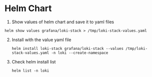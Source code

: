 # Helm Chart

1. Show values of helm chart and save it to yaml files

```shell
helm show values grafana/loki-stack > /tmp/loki-stack-values.yaml
```

2. Install with the value yaml file

   ```shell
   helm install loki-stack grafana/loki-stack --values /tmp/loki-stack-values.yaml -n loki --create-namespace
   ```

3. Check helm install list

   ```shell
   helm list -n loki
   ```

